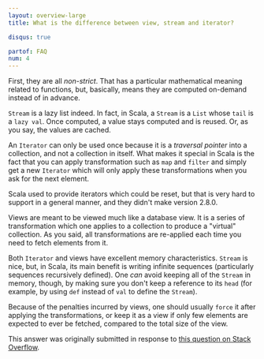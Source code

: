 ```yaml
---
layout: overview-large
title: What is the difference between view, stream and iterator?

disqus: true

partof: FAQ
num: 4
---
```

First, they are all _non-strict_. That has a particular mathematical meaning
related to functions, but, basically, means they are computed on-demand instead
of in advance.

`Stream` is a lazy list indeed. In fact, in Scala, a `Stream` is a `List` whose
`tail` is a `lazy val`. Once computed, a value stays computed and is reused.
Or, as you say, the values are cached.

An `Iterator` can only be used once because it is a _traversal pointer_  into a
collection, and not a collection in itself. What makes it special in Scala is
the fact that you can apply transformation such as `map` and `filter` and
simply get a new `Iterator` which will only apply these transformations when
you ask for the next element.

Scala used to provide iterators which could be reset, but that is very hard to
support in a general manner, and they didn't make version 2.8.0.

Views are meant to be viewed much like a database view. It is a series of
transformation which one applies to a collection to produce a "virtual"
collection. As you said, all transformations are re-applied each time you need
to fetch elements from it.

Both `Iterator` and views have excellent memory characteristics. `Stream` is
nice, but, in Scala, its main benefit is writing infinite sequences
(particularly sequences recursively defined). One _can_ avoid keeping all of
the `Stream` in memory, though, by making sure you don't keep a reference to
its `head` (for example, by using `def` instead of `val` to define the
`Stream`).

Because of the penalties incurred by views, one should usually `force` it after
applying the transformations, or keep it as a view if only few elements are
expected to ever be fetched, compared to the total size of the view.

This answer was originally submitted in response to [this question on Stack Overflow][1].

  [1]: http://stackoverflow.com/q/5159000/53013

